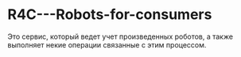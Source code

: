 # R4C---Robots-for-consumers
Это сервис, который ведет учет произведенных роботов, а также  выполняет некие операции связанные с этим процессом.
